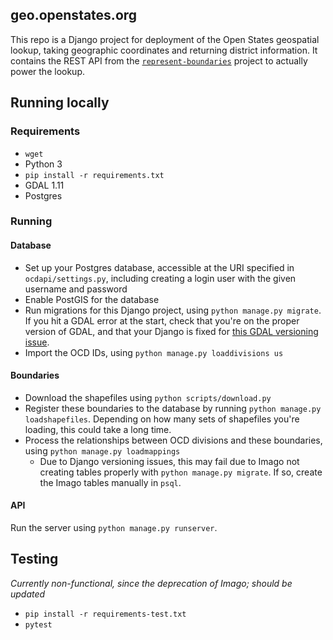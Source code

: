 geo.openstates.org
---

This repo is a Django project for deployment of the Open States geospatial lookup, taking geographic coordinates and returning district information. It contains the REST API from the [`represent-boundaries`](https://github.com/rhymeswithcycle/represent-boundaries) project to actually power the lookup.

## Running locally

### Requirements

- `wget`
- Python 3
- `pip install -r requirements.txt`
- GDAL 1.11
- Postgres

### Running

#### Database

- Set up your Postgres database, accessible at the URI specified in `ocdapi/settings.py`, including creating a login user with the given username and password
- Enable PostGIS for the database
- Run migrations for this Django project, using `python manage.py migrate`. If you hit a GDAL error at the start, check that you're on the proper version of GDAL, and that your Django is fixed for [this GDAL versioning issue](https://stackoverflow.com/questions/18643998/geodjango-geosexception-error).
- Import the OCD IDs, using `python manage.py loaddivisions us`

#### Boundaries

- Download the shapefiles using `python scripts/download.py`
- Register these boundaries to the database by running `python manage.py loadshapefiles`. Depending on how many sets of shapefiles you're loading, this could take a long time.
- Process the relationships between OCD divisions and these boundaries, using `python manage.py loadmappings`
  - Due to Django versioning issues, this may fail due to Imago not creating tables properly with `python manage.py migrate`. If so, create the Imago tables manually in `psql`.

#### API

Run the server using `python manage.py runserver`.

## Testing

_Currently non-functional, since the deprecation of Imago; should be updated_

- `pip install -r requirements-test.txt`
- `pytest`
